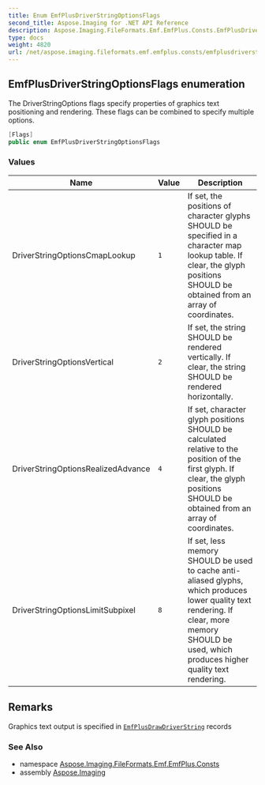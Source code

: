 ```yaml
---
title: Enum EmfPlusDriverStringOptionsFlags
second_title: Aspose.Imaging for .NET API Reference
description: Aspose.Imaging.FileFormats.Emf.EmfPlus.Consts.EmfPlusDriverStringOptionsFlags enum. The DriverStringOptions flags specify properties of graphics text positioning and rendering. These flags can be combined to specify multiple options
type: docs
weight: 4820
url: /net/aspose.imaging.fileformats.emf.emfplus.consts/emfplusdriverstringoptionsflags/
---
```

## EmfPlusDriverStringOptionsFlags enumeration

The DriverStringOptions flags specify properties of graphics text positioning and rendering. These flags can be combined to specify multiple options.

```csharp
[Flags]
public enum EmfPlusDriverStringOptionsFlags
```

### Values

| Name | Value | Description |
| --- | --- | --- |
| DriverStringOptionsCmapLookup | `1` | If set, the positions of character glyphs SHOULD be specified in a character map lookup table. If clear, the glyph positions SHOULD be obtained from an array of coordinates. |
| DriverStringOptionsVertical | `2` | If set, the string SHOULD be rendered vertically. If clear, the string SHOULD be rendered horizontally. |
| DriverStringOptionsRealizedAdvance | `4` | If set, character glyph positions SHOULD be calculated relative to the position of the first glyph. If clear, the glyph positions SHOULD be obtained from an array of coordinates. |
| DriverStringOptionsLimitSubpixel | `8` | If set, less memory SHOULD be used to cache anti-aliased glyphs, which produces lower quality text rendering. If clear, more memory SHOULD be used, which produces higher quality text rendering. |

## Remarks

Graphics text output is specified in [`EmfPlusDrawDriverString`](../../aspose.imaging.fileformats.emf.emfplus.records/emfplusdrawdriverstring/) records

### See Also

* namespace [Aspose.Imaging.FileFormats.Emf.EmfPlus.Consts](../../aspose.imaging.fileformats.emf.emfplus.consts/)
* assembly [Aspose.Imaging](../../)


